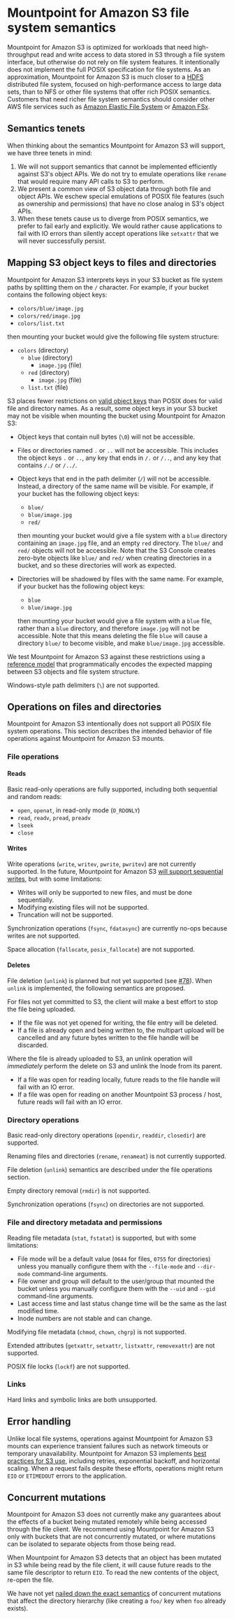 # Mountpoint for Amazon S3 file system semantics

Mountpoint for Amazon S3 is optimized for workloads that need high-throughput read and write access to data stored in S3 through a file system interface, but otherwise do not rely on file system features. It intentionally does not implement the full POSIX specification for file systems. As an approximation, Mountpoint for Amazon S3 is much closer to a [HDFS](https://hadoop.apache.org/docs/r1.2.1/hdfs_design.html) distributed file system, focused on high-performance access to large data sets, than to NFS or other file systems that offer rich POSIX semantics. Customers that need richer file system semantics should consider other AWS file services such as [Amazon Elastic File System](https://aws.amazon.com/efs/) or [Amazon FSx](https://aws.amazon.com/fsx/).

## Semantics tenets

When thinking about the semantics Mountpoint for Amazon S3 will support, we have three tenets in mind:
1. We will not support semantics that cannot be implemented efficiently against S3's object APIs. We do not try to emulate operations like `rename` that would require many API calls to S3 to perform.
2. We present a common view of S3 object data through both file and object APIs. We eschew special emulations of POSIX file features (such as ownership and permissions) that have no close analog in S3's object APIs.
3. When these tenets cause us to diverge from POSIX semantics, we prefer to fail early and explicitly. We would rather cause applications to fail with IO errors than silently accept operations like `setxattr` that we will never successfully persist.

## Mapping S3 object keys to files and directories

Mountpoint for Amazon S3 interprets keys in your S3 bucket as file system paths by splitting them on the `/` character. For example, if your bucket contains the following object keys:

* `colors/blue/image.jpg`
* `colors/red/image.jpg`
* `colors/list.txt`

then mounting your bucket would give the following file system structure:

* `colors` (directory)
    * `blue` (directory)
        * `image.jpg` (file)
    * `red` (directory)
        * `image.jpg` (file)
    * `list.txt` (file)

S3 places fewer restrictions on [valid object keys](https://docs.aws.amazon.com/AmazonS3/latest/userguide/object-keys.html) than POSIX does for valid file and directory names. As a result, some object keys in your S3 bucket may not be visible when mounting the bucket using Mountpoint for Amazon S3:

* Object keys that contain null bytes (`\0`) will not be accessible.
* Files or directories named `.` or `..` will not be accessible. This includes the object keys `.` or `..`, any key that ends in `/.` or `/..`, and any key that contains `/./` or `/../`.
* Object keys that end in the path delimiter (`/`) will not be accessible. Instead, a directory of the same name will be visible.
  For example, if your bucket has the following object keys:

  * `blue/`
  * `blue/image.jpg`
  * `red/`
  
  then mounting your bucket would give a file system with a `blue` directory containing an `image.jpg` file, and an empty `red` directory. The `blue/` and `red/` objects will not be accessible. Note that the S3 Console creates zero-byte objects like `blue/` and `red/` when creating directories in a bucket, and so these directories will work as expected.
* Directories will be shadowed by files with the same name. For example, if your bucket has the following object keys:

  * `blue`
  * `blue/image.jpg`
  
  then mounting your bucket would give a file system with a `blue` file, rather than a `blue` directory, and therefore `image.jpg` will not be accessible. Note that this means deleting the file `blue` will cause a directory `blue/` to become visible, and make `blue/image.jpg` accessible.

We test Mountpoint for Amazon S3 against these restrictions using a [reference model](https://github.com/awslabs/mountpoint-s3/blob/0ca2c771237032040bd1ec9405f5ed0ffa5d2eb9/s3-file-connector/tests/reftests/reference.rs#L121) that programmatically encodes the expected mapping between S3 objects and file system structure.

Windows-style path delimiters (`\`) are not supported.

## Operations on files and directories

Mountpoint for Amazon S3 intentionally does not support all POSIX file system operations. This section describes the intended behavior of file operations against Mountpoint for Amazon S3 mounts.

### File operations

#### Reads

Basic read-only operations are fully supported, including both sequential and random reads:
* `open`, `openat`, in read-only mode (`O_RDONLY`)
* `read`, `readv`, `pread`, `preadv`
* `lseek`
* `close`

#### Writes

Write operations (`write`, `writev`, `pwrite`, `pwritev`) are not currently supported. In the future, Mountpoint for Amazon S3 [will support sequential writes](https://github.com/awslabs/mountpoint-s3/issues/27), but with some limitations:
* Writes will only be supported to new files, and must be done sequentially.
* Modifying existing files will not be supported.
* Truncation will not be supported.

Synchronization operations (`fsync`, `fdatasync`) are currently no-ops because writes are not supported.

Space allocation (`fallocate`, `posix_fallocate`) are not supported.

#### Deletes

File deletion (`unlink`) is planned but not yet supported (see [#78](https://github.com/awslabs/mountpoint-s3/issues/78)).
When `unlink` is implemented, the following semantics are proposed.

For files not yet committed to S3, the client will make a best effort to stop the file being uploaded.

- If the file was not yet opened for writing, the file entry will be deleted.
- If a file is already open and being written to, the multipart upload will be cancelled and any future bytes written to the file handle will be discarded.

Where the file is already uploaded to S3,
an unlink operation will _immediately_ perform the delete on S3 and unlink the Inode from its parent.

- If a file was open for reading locally, future reads to the file handle will fail with an IO error.
- If a file was open for reading on another Mountpoint S3 process / host, future reads will fail with an IO error.

### Directory operations

Basic read-only directory operations (`opendir`, `readdir`, `closedir`) are supported.

Renaming files and directories (`rename`, `renameat`) is not currently supported.

File deletion (`unlink`) semantics are described under the file operations section.

Empty directory removal (`rmdir`) is not supported.

Synchronization operations (`fsync`) on directories are not supported.

### File and directory metadata and permissions

Reading file metadata (`stat`, `fstatat`) is supported, but with some limitations:
* File mode will be a default value (`0644` for files, `0755` for directories) unless you manually configure them with the `--file-mode` and `--dir-mode` command-line arguments.
* File owner and group will default to the user/group that mounted the bucket unless you manually configure them with the `--uid` and `--gid` command-line arguments.
* Last access time and last status change time will be the same as the last modified time.
* Inode numbers are not stable and can change.

Modifying file metadata (`chmod`, `chown`, `chgrp`) is not supported.

Extended attributes (`getxattr`, `setxattr`, `listxattr`, `removexattr`) are not supported.

POSIX file locks (`lockf`) are not supported.

### Links

Hard links and symbolic links are both unsupported.

## Error handling

Unlike local file systems, operations against Mountpoint for Amazon S3 mounts can experience transient failures such as network timeouts or temporary unavailability. Mountpoint for Amazon S3 implements [best practices for S3 use](https://docs.aws.amazon.com/AmazonS3/latest/userguide/optimizing-performance-design-patterns.html#optimizing-performance-timeouts-retries), including retries, exponential backoff, and horizontal scaling. When a request fails despite these efforts, operations might return `EIO` or `ETIMEDOUT` errors to the application.

## Concurrent mutations

Mountpoint for Amazon S3 does not currently make any guarantees about the effects of a bucket being mutated remotely while being accessed through the file client. We recommend using Mountpoint for Amazon S3 only with buckets that are not concurrently mutated, or where mutations can be isolated to separate objects from those being read.

When Mountpoint for Amazon S3 detects that an object has been mutated in S3 while being read by the file client, it will cause future reads to the same file descriptor to return `EIO`. To read the new contents of the object, re-open the file.

We have not yet [nailed down the exact semantics](https://github.com/awslabs/mountpoint-s3/issues/128) of concurrent mutations that affect the directory hierarchy (like creating a `foo/` key when `foo` already exists).

